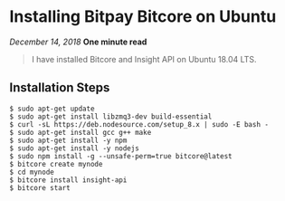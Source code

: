 # Installing Bitpay Bitcore on Ubuntu

_December 14, 2018_ **One minute read**

> I have installed Bitcore and Insight API on Ubuntu 18.04 LTS.

## Installation Steps

```
$ sudo apt-get update
$ sudo apt-get install libzmq3-dev build-essential
$ curl -sL https://deb.nodesource.com/setup_8.x | sudo -E bash -
$ sudo apt-get install gcc g++ make
$ sudo apt-get install -y npm
$ sudo apt-get install -y nodejs
$ sudo npm install -g --unsafe-perm=true bitcore@latest
$ bitcore create mynode
$ cd mynode
$ bitcore install insight-api
$ bitcore start
```
